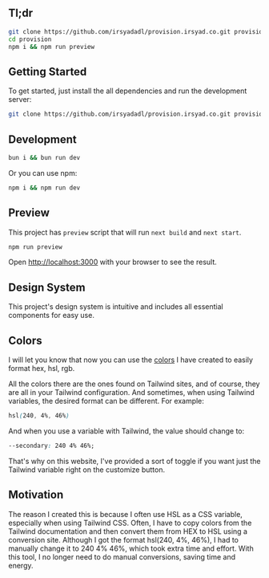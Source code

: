 ## Tl;dr

```bash
git clone https://github.com/irsyadadl/provision.irsyad.co.git provision
cd provision
npm i && npm run preview
```

## Getting Started

To get started, just install the all dependencies and run the development server:

```bash
git clone https://github.com/irsyadadl/provision.irsyad.co.git provision && cd provision
```

## Development

```bash
bun i && bun run dev
```

Or you can use npm:

```bash
npm i && npm run dev
```

## Preview

This project has `preview` script that will run `next build` and `next start`.

```bash
npm run preview
```

Open [http://localhost:3000](http://localhost:3000) with your browser to see the result.

## Design System

This project's design system is intuitive and includes all essential components for easy use.

## Colors

I will let you know that now you can use the [colors](https://irsyad.co/colors) I have created to easily format hex, hsl, rgb.

All the colors there are the ones found on Tailwind sites, and of course, they are all in your Tailwind configuration. And sometimes, when using Tailwind variables, the desired format can be different. For example:

```css
hsl(240, 4%, 46%)
```

And when you use a variable with Tailwind, the value should change to:

```css
--secondary: 240 4% 46%;
```

That's why on this website, I've provided a sort of toggle if you want just the Tailwind variable right on the customize button.

## Motivation

The reason I created this is because I often use HSL as a CSS variable, especially when using Tailwind CSS. Often, I have to copy colors from the Tailwind documentation and then convert them from HEX to HSL using a conversion site. Although I got the format hsl(240, 4%, 46%), I had to manually change it to 240 4% 46%, which took extra time and effort. With this tool, I no longer need to do manual conversions, saving time and energy.
